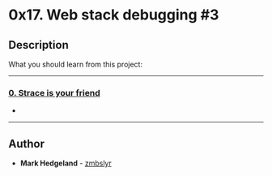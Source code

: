# 0x17. Web stack debugging #3

## Description
What you should learn from this project:

---

### [0. Strace is your friend](./0-strace_is_your_friend.pp)
* 

---

## Author
* **Mark Hedgeland** - [zmbslyr](https://github.com/zmbslyr)